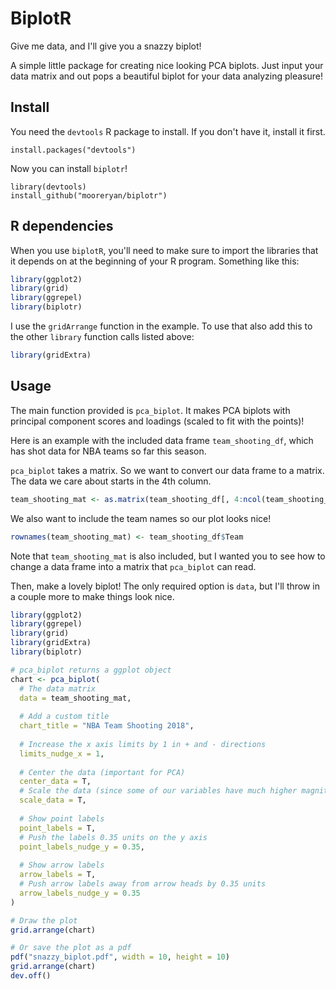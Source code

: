 # BiplotR

Give me data, and I'll give you a snazzy biplot!

A simple little package for creating nice looking PCA biplots.  Just input your data matrix and out pops a beautiful biplot for your data analyzing pleasure!

## Install

You need the `devtools` R package to install.  If you don't have it, install it first.

```
install.packages("devtools")
```

Now you can install `biplotr`!

```
library(devtools)
install_github("mooreryan/biplotr")
```

## R dependencies

When you use `biplotR`, you'll need to make sure to import the libraries that it depends on at the beginning of your R program.  Something like this:

```R
library(ggplot2)
library(grid)
library(ggrepel)
library(biplotr)
```

I use the `gridArrange` function in the example. To use that also add this to the other `library` function calls listed above:

```R
library(gridExtra)
```

## Usage

The main function provided is `pca_biplot`.  It makes PCA biplots with principal component scores and loadings (scaled to fit with the points)!

Here is an example with the included data frame `team_shooting_df`, which has shot data for NBA teams so far this season.

`pca_biplot` takes a matrix.  So we want to convert our data frame to a matrix.  The data we care about starts in the 4th column.

```R
team_shooting_mat <- as.matrix(team_shooting_df[, 4:ncol(team_shooting_df)])
```

We also want to include the team names so our plot looks nice!

```R
rownames(team_shooting_mat) <- team_shooting_df$Team
```

Note that `team_shooting_mat` is also included, but I wanted you to see how to change a data frame into a matrix that `pca_biplot` can read.

Then, make a lovely biplot!  The only required option is `data`, but I'll throw in a couple more to make things look nice.

```R
library(ggplot2)
library(ggrepel)
library(grid)
library(gridExtra)
library(biplotr)

# pca_biplot returns a ggplot object
chart <- pca_biplot(
  # The data matrix
  data = team_shooting_mat,
  
  # Add a custom title
  chart_title = "NBA Team Shooting 2018",
  
  # Increase the x axis limits by 1 in + and - directions
  limits_nudge_x = 1,
  
  # Center the data (important for PCA)
  center_data = T,
  # Scale the data (since some of our variables have much higher magnitude than others)
  scale_data = T,
  
  # Show point labels
  point_labels = T,
  # Push the labels 0.35 units on the y axis
  point_labels_nudge_y = 0.35,
  
  # Show arrow labels
  arrow_labels = T,
  # Push arrow labels away from arrow heads by 0.35 units
  arrow_labels_nudge_y = 0.35
)

# Draw the plot
grid.arrange(chart)

# Or save the plot as a pdf
pdf("snazzy_biplot.pdf", width = 10, height = 10)
grid.arrange(chart)
dev.off()
```

